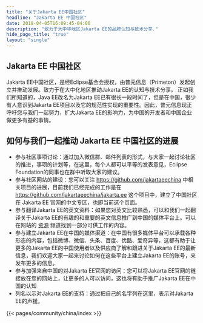 ```yaml
---
title: "关于Jakarta EE中国社区"
headline: "Jakarta EE 中国社区"
date: 2018-04-05T16:09:45-04:00
description: "致力于大中华地区Jakarta EE的品牌认知与技术分享."
hide_page_title: "true"
layout: "single"
---
```


## Jakarta EE 中国社区

Jakarta EE中国社区，是经Eclipse基金会授权，由普元信息（Primeton）发起创立并推动发展。致力于在大中化地区推动Jakarta EE的认知与技术分享。 正如我们所知道的，Java EE改名为Jakarta EE已有很长一段时间了，但是在中国，很少有人意识到Jakarta EE项目以及它的规范性实现的重要性。因此，普元信息现正呼吁您与我们一起努力，扩大Jakarta EE的影响力，为中国的开发者和中国企业做更多有益的事情。

## 如何与我们一起推动 Jakarta EE 中国社区的进展

* 参与社区事项讨论：通过加入微信群、邮件列表的形式，与大家一起讨论社区的推进，事项的计划等，在这里，每个人都可以平等的发表意见，Eclipse Foundation的同事也在群中听取大家的建议。
* 参与社区网站的建设：您可以关注 https://github.com/jakartaeechina 中相关项目的进展，目前我们已经完成的工作是在 https://github.com/jakartaeechina/jakarta.ee 这个项目中，建立了中国社区在 Jakarta EE 官网的中文专区，也即当前这个页面。
* 参与翻译Jakarta EE的英文资料：如果您对英文比较熟悉，可以和我们一起翻译关于Jakarta EE的有趣的和重要的英文信息推广到中国的媒体平台上。可以在网站的 <a href="/zh/resources/#documentation">资源</a> 频道找到一部分可供工作的内容。
* 参与建立Jakarta EE在中国的媒体渠道：在中国有很多媒体平台可以承载各种形态的内容，包括微博、微信、头条、百度、优酷、爱奇异等，这都有助于让更多的Jakarta EE的中国使用者以及供应商了解和跟进关于Jakarta EE的最新信息，我们欢迎大家一起来讨论如何在这些平台上建立Jakarta EE的账号，来发布更多的信息。
* 参与加强来自中国的对Jakarta EE官网的访问：您可以将Jakarta EE官网的链接放在您的网站上，让更多的人可以访问，这也将有助于推广Jakarta EE在中国的认知
* 列名以示对Jakarta EE的支持：通过把自己的名字列在这里，表示对Jakarta EE的声援。

{{< pages/community/china/index >}}

